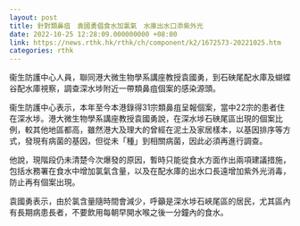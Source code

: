 ```yaml
---
layout: post
title: 針對類鼻疽　袁國勇倡食水加氯氣　水庫出水口添紫外光
date: 2022-10-25 12:28:09.000000000 +08:00
link: https://news.rthk.hk/rthk/ch/component/k2/1672573-20221025.htm
categories: rthk
---
```


衞生防護中心人員，聯同港大微生物學系講座教授袁國勇，到石硤尾配水庫及蝴蝶谷配水庫視察，調查深水埗附近一帶類鼻疽個案的感染源頭。

衞生防護中心表示，本年至今本港錄得31宗類鼻疽呈報個案，當中22宗的患者住在深水埗。港大微生物學系講座教授袁國勇說，在深水埗石硤尾區出現的個案比例，較其他地區都高，雖然港大及理大的曾經在泥土及家居樣本，以基因排序等方式，發現有病菌的基因，但從未「種」到相關病菌，因此必須再進行調查。

他說，現階段仍未清楚今次爆發的原因，暫時只能從食水方面作出兩項建議措施，包括水務署在食水中增加氯氣含量，以及在配水庫的出水口長遠增加紫外光消毒，防止再有個案出現。

袁國勇表示，由於氯含量隨時間會減少，呼籲是深水埗石峽尾區的居民，尤其區內有長期病患長者，不要飲用每朝早開水喉之後一分鐘內的食水。
